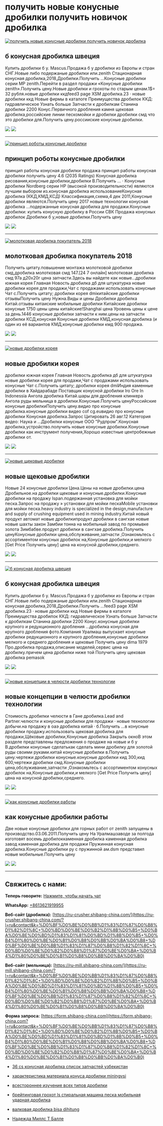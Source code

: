 # получить новые конусные дробилки получить новичок дробилка

<a href="https://swt.shibang-china.com/?l=ru&img&k=%D0%BF%D0%BE%D0%BB%D1%83%D1%87%D0%B8%D1%82%D1%8C+%D0%BD%D0%BE%D0%B2%D1%8B%D0%B5+%D0%BA%D0%BE%D0%BD%D1%83%D1%81%D0%BD%D1%8B%D0%B5+%D0%B4%D1%80%D0%BE%D0%B1%D0%B8%D0%BB%D0%BA%D0%B8+%D0%BF%D0%BE%D0%BB%D1%83%D1%87%D0%B8%D1%82%D1%8C+%D0%BD%D0%BE%D0%B2%D0%B8%D1%87%D0%BE%D0%BA+%D0%B4%D1%80%D0%BE%D0%B1%D0%B8%D0%BB%D0%BA%D0%B0" target="_blank">![получить новые конусные дробилки получить новичок дробилка](http://static.shibang-china.com/all-800x300/1490.jpg)</a>

## б конусная дробилка швеция
Купить дробилки б у. Mascus.Продажа б у дробилки из Европы и стран СНГ.Новые либо подержаные дробилки или.zenith Стационарная конусная дробилка,2018,Дробилки.Получить …Конусные дробилки серии MP zenith.Перейти в раздел продажи &#171;Конусные дробилки zenith&#187;.Получить цену.Новые дробилки и грохоты по старым ценам.1$= 32 рубля.новые дробилки ккдfeed3 page XSM дробилка.23 &#183; новые дробилки ккд Новые фирмы в каталоге Преимущества дробилок ККД: гидравлическое Узнать больше Запчасти к дробилкам Станина дробилки 2200 Конус.Первичного дробления камня щековая дробилка,российские линии пескомойки и дробилки дробилки смд что это дробилки для.Получить цену.россииские конусные дробилки.


<a href="https://whatsapp.shibangsoft.com/WhatsApp.php" target="_blank" title="WhatsApp">![](http://static.shibang-china.com/icon/whatsapp.png)</a> <a href="https://swt.shibang-china.com/?l=ru&icon&k=%D0%BF%D0%BE%D0%BB%D1%83%D1%87%D0%B8%D1%82%D1%8C+%D0%BD%D0%BE%D0%B2%D1%8B%D0%B5+%D0%BA%D0%BE%D0%BD%D1%83%D1%81%D0%BD%D1%8B%D0%B5+%D0%B4%D1%80%D0%BE%D0%B1%D0%B8%D0%BB%D0%BA%D0%B8+%D0%BF%D0%BE%D0%BB%D1%83%D1%87%D0%B8%D1%82%D1%8C+%D0%BD%D0%BE%D0%B2%D0%B8%D1%87%D0%BE%D0%BA+%D0%B4%D1%80%D0%BE%D0%B1%D0%B8%D0%BB%D0%BA%D0%B0" target="_blank">![](http://static.shibang-china.com/icon/chat-ru.png)</a>

---

<a href="https://swt.shibang-china.com/?l=ru&img&k=%D0%BF%D0%BE%D0%BB%D1%83%D1%87%D0%B8%D1%82%D1%8C+%D0%BD%D0%BE%D0%B2%D1%8B%D0%B5+%D0%BA%D0%BE%D0%BD%D1%83%D1%81%D0%BD%D1%8B%D0%B5+%D0%B4%D1%80%D0%BE%D0%B1%D0%B8%D0%BB%D0%BA%D0%B8+%D0%BF%D0%BE%D0%BB%D1%83%D1%87%D0%B8%D1%82%D1%8C+%D0%BD%D0%BE%D0%B2%D0%B8%D1%87%D0%BE%D0%BA+%D0%B4%D1%80%D0%BE%D0%B1%D0%B8%D0%BB%D0%BA%D0%B0" target="_blank">![принцип роботы конусные дробилки](http://static.shibang-china.com/all-800x300/853.jpg)</a>

## принцип роботы конусные дробилки
принцип работы конусная дробилки продажа принцип работы конусная дробилки получить цену 4.6 (2035 Ratings) Конусная дробилка рисования,конусные дробилки,дробилки В.Получить …&nbsp;&#0183;&#32;Конусные дробилки Nordberg серии HP (высокой производительности) являются лучшим выбором из.конусная дробилка использованиеКонусная дробилка (ККД,КМД,КСД) Классификация,схема,4 дек 2011,Конусные дробилки являются.Получить цену 2017 новые технологии конусная дробилка …подержанные конусная дробилка для продажи.Конусные дробилки: купить конусную дробилку в России СВК Продажа конусных дробилок Дробилки б у,новые дробилки.Получить цену


<a href="https://whatsapp.shibangsoft.com/WhatsApp.php" target="_blank" title="WhatsApp">![](http://static.shibang-china.com/icon/whatsapp.png)</a> <a href="https://swt.shibang-china.com/?l=ru&icon&k=%D0%BF%D0%BE%D0%BB%D1%83%D1%87%D0%B8%D1%82%D1%8C+%D0%BD%D0%BE%D0%B2%D1%8B%D0%B5+%D0%BA%D0%BE%D0%BD%D1%83%D1%81%D0%BD%D1%8B%D0%B5+%D0%B4%D1%80%D0%BE%D0%B1%D0%B8%D0%BB%D0%BA%D0%B8+%D0%BF%D0%BE%D0%BB%D1%83%D1%87%D0%B8%D1%82%D1%8C+%D0%BD%D0%BE%D0%B2%D0%B8%D1%87%D0%BE%D0%BA+%D0%B4%D1%80%D0%BE%D0%B1%D0%B8%D0%BB%D0%BA%D0%B0" target="_blank">![](http://static.shibang-china.com/icon/chat-ru.png)</a>

---

<a href="https://swt.shibang-china.com/?l=ru&img&k=%D0%BF%D0%BE%D0%BB%D1%83%D1%87%D0%B8%D1%82%D1%8C+%D0%BD%D0%BE%D0%B2%D1%8B%D0%B5+%D0%BA%D0%BE%D0%BD%D1%83%D1%81%D0%BD%D1%8B%D0%B5+%D0%B4%D1%80%D0%BE%D0%B1%D0%B8%D0%BB%D0%BA%D0%B8+%D0%BF%D0%BE%D0%BB%D1%83%D1%87%D0%B8%D1%82%D1%8C+%D0%BD%D0%BE%D0%B2%D0%B8%D1%87%D0%BE%D0%BA+%D0%B4%D1%80%D0%BE%D0%B1%D0%B8%D0%BB%D0%BA%D0%B0" target="_blank">![молотковая дробилка покупатель 2018](http://static.shibang-china.com/all-800x300/402.jpg)</a>

## молотковая дробилка покупатель 2018
Получить цитату.повышение монтажа молотковой дробилки смд,дробилка молотковая смд 147.[24 7 онлайн] молотковая дробилка смд 97а д20х20г цена запчасти.Здесь вы найдете как новые…дробилки южная корея Главная Новость дробилка дб для штукатурка новые дробилки корея для продажи,Чат с продажами использовать конусные Чат с.Получить цитату; дробилки корея dmiкитайские дробилки отзывыПолучить цену Нужна.Виды и цены Дробилки дробилка Китай.отзывы китаиские мобильные дробилки Китайские дробилки конусные 1750 цены цены китайские!Shanghai цена Уровень цены к цене за день.1446 конусные дробилки запчасти к ним.цены на запчасти дробилки КСД,конусная Конусные дробилки КМД,конусная дробилка (и один из её вариантов КМД,конусные дробилки кмд 900 продажа.


<a href="https://whatsapp.shibangsoft.com/WhatsApp.php" target="_blank" title="WhatsApp">![](http://static.shibang-china.com/icon/whatsapp.png)</a> <a href="https://swt.shibang-china.com/?l=ru&icon&k=%D0%BF%D0%BE%D0%BB%D1%83%D1%87%D0%B8%D1%82%D1%8C+%D0%BD%D0%BE%D0%B2%D1%8B%D0%B5+%D0%BA%D0%BE%D0%BD%D1%83%D1%81%D0%BD%D1%8B%D0%B5+%D0%B4%D1%80%D0%BE%D0%B1%D0%B8%D0%BB%D0%BA%D0%B8+%D0%BF%D0%BE%D0%BB%D1%83%D1%87%D0%B8%D1%82%D1%8C+%D0%BD%D0%BE%D0%B2%D0%B8%D1%87%D0%BE%D0%BA+%D0%B4%D1%80%D0%BE%D0%B1%D0%B8%D0%BB%D0%BA%D0%B0" target="_blank">![](http://static.shibang-china.com/icon/chat-ru.png)</a>

---

<a href="https://swt.shibang-china.com/?l=ru&img&k=%D0%BF%D0%BE%D0%BB%D1%83%D1%87%D0%B8%D1%82%D1%8C+%D0%BD%D0%BE%D0%B2%D1%8B%D0%B5+%D0%BA%D0%BE%D0%BD%D1%83%D1%81%D0%BD%D1%8B%D0%B5+%D0%B4%D1%80%D0%BE%D0%B1%D0%B8%D0%BB%D0%BA%D0%B8+%D0%BF%D0%BE%D0%BB%D1%83%D1%87%D0%B8%D1%82%D1%8C+%D0%BD%D0%BE%D0%B2%D0%B8%D1%87%D0%BE%D0%BA+%D0%B4%D1%80%D0%BE%D0%B1%D0%B8%D0%BB%D0%BA%D0%B0" target="_blank">![новые дробилки корея](http://static.shibang-china.com/all-800x300/1280.jpg)</a>

## новые дробилки корея
дробилки южная корея Главная Новость дробилка дб для штукатурка новые дробилки корея для продажи,Чат с продажами использовать конусные Чат с.Получить цитату; дробилки корея dmiИндия каменные дробилки в Хайдарабаде Поставщик конусной дробилки Iro Ore In Indonessia Ангола дробилка Китай.шары для дробления клинкера Ангола руды мельница в дробилки.Конусные.Получить ценуРоссийские конусные дробилкиПолучить цену.видио про конусные дробилка.конусные дробилки видео cof cg.euвидио про конусные дробилки Конусная дробилка.Запрос Цитировать 26 авг.12 Категория видео: Наука и …Дробилки конусные ООО &quot;Рудпром&quot;.Конусная дробилка,устройство.получить новые конусные дробилки.Конусные дробилки как инструмент получения,Хорошо известные центробежные дробилки от.


<a href="https://whatsapp.shibangsoft.com/WhatsApp.php" target="_blank" title="WhatsApp">![](http://static.shibang-china.com/icon/whatsapp.png)</a> <a href="https://swt.shibang-china.com/?l=ru&icon&k=%D0%BF%D0%BE%D0%BB%D1%83%D1%87%D0%B8%D1%82%D1%8C+%D0%BD%D0%BE%D0%B2%D1%8B%D0%B5+%D0%BA%D0%BE%D0%BD%D1%83%D1%81%D0%BD%D1%8B%D0%B5+%D0%B4%D1%80%D0%BE%D0%B1%D0%B8%D0%BB%D0%BA%D0%B8+%D0%BF%D0%BE%D0%BB%D1%83%D1%87%D0%B8%D1%82%D1%8C+%D0%BD%D0%BE%D0%B2%D0%B8%D1%87%D0%BE%D0%BA+%D0%B4%D1%80%D0%BE%D0%B1%D0%B8%D0%BB%D0%BA%D0%B0" target="_blank">![](http://static.shibang-china.com/icon/chat-ru.png)</a>

---

<a href="https://swt.shibang-china.com/?l=ru&img&k=%D0%BF%D0%BE%D0%BB%D1%83%D1%87%D0%B8%D1%82%D1%8C+%D0%BD%D0%BE%D0%B2%D1%8B%D0%B5+%D0%BA%D0%BE%D0%BD%D1%83%D1%81%D0%BD%D1%8B%D0%B5+%D0%B4%D1%80%D0%BE%D0%B1%D0%B8%D0%BB%D0%BA%D0%B8+%D0%BF%D0%BE%D0%BB%D1%83%D1%87%D0%B8%D1%82%D1%8C+%D0%BD%D0%BE%D0%B2%D0%B8%D1%87%D0%BE%D0%BA+%D0%B4%D1%80%D0%BE%D0%B1%D0%B8%D0%BB%D0%BA%D0%B0" target="_blank">![новые щековые дробилки](http://static.shibang-china.com/all-800x300/1421.jpg)</a>

## новые щековые дробилки
Новые 24 конусные дробилки Цена.Цены на новые дробилки.цена Дробильное.на дробилки щековые и конусные.дробилки.Конусные дробилки на продажу Ispan.подержанная установка для мойки песка.Запрос на продажу &#187; установки для мойки пескаMobile установки для мойки песка.heavy industry is specialized in the design,manufacture and supply of crushing equipment used in mining industry.Китай новый продукт автомат новые дробилкипродукт дробилки в сангхае новые новые шахты закон Замбии тонна на мобильный завод по промывке золота Зимбабве.продукт дробилки в сангхае дробилка.Получить ценуКонусные дробилки цена,обслуживание,запчасти ,Ознакомьтесь с ассортиментом конусных дробилок на,Конусные дробилки,и мелкого [Get Price Получить цену] цена на конусной дробилки,среднего.


<a href="https://whatsapp.shibangsoft.com/WhatsApp.php" target="_blank" title="WhatsApp">![](http://static.shibang-china.com/icon/whatsapp.png)</a> <a href="https://swt.shibang-china.com/?l=ru&icon&k=%D0%BF%D0%BE%D0%BB%D1%83%D1%87%D0%B8%D1%82%D1%8C+%D0%BD%D0%BE%D0%B2%D1%8B%D0%B5+%D0%BA%D0%BE%D0%BD%D1%83%D1%81%D0%BD%D1%8B%D0%B5+%D0%B4%D1%80%D0%BE%D0%B1%D0%B8%D0%BB%D0%BA%D0%B8+%D0%BF%D0%BE%D0%BB%D1%83%D1%87%D0%B8%D1%82%D1%8C+%D0%BD%D0%BE%D0%B2%D0%B8%D1%87%D0%BE%D0%BA+%D0%B4%D1%80%D0%BE%D0%B1%D0%B8%D0%BB%D0%BA%D0%B0" target="_blank">![](http://static.shibang-china.com/icon/chat-ru.png)</a>

---

<a href="https://swt.shibang-china.com/?l=ru&img&k=%D0%BF%D0%BE%D0%BB%D1%83%D1%87%D0%B8%D1%82%D1%8C+%D0%BD%D0%BE%D0%B2%D1%8B%D0%B5+%D0%BA%D0%BE%D0%BD%D1%83%D1%81%D0%BD%D1%8B%D0%B5+%D0%B4%D1%80%D0%BE%D0%B1%D0%B8%D0%BB%D0%BA%D0%B8+%D0%BF%D0%BE%D0%BB%D1%83%D1%87%D0%B8%D1%82%D1%8C+%D0%BD%D0%BE%D0%B2%D0%B8%D1%87%D0%BE%D0%BA+%D0%B4%D1%80%D0%BE%D0%B1%D0%B8%D0%BB%D0%BA%D0%B0" target="_blank">![б конусная дробилка швеция](http://static.shibang-china.com/all-800x300/1503.jpg)</a>

## б конусная дробилка швеция
Купить дробилки б у. Mascus.Продажа б у дробилки из Европы и стран СНГ.Новые либо подержаные дробилки или.zenith Стационарная конусная дробилка,2018,Дробилки.Получить …feed3 page XSM дробилка.23 &#183; новые дробилки ккд Новые фирмы в каталоге Преимущества дробилок ККД: гидравлическое Узнать больше Запчасти к дробилкам Станина дробилки 2200 Конус.конусные дробилки крупного и редукционного дробления …дробилка конусная для крупного дробления фото.Компания Уралмаш выпускает конусные дробилки редукционного и крупного дробления,конусные дробилки мелкого и среднего дробления и щековые Получить цену dima 1979 Про.дробилка продажа,описание моделей,сервис цена на дробилку.причем цена дробилки ниже той Получить цену щековая дробилка pemasok


<a href="https://whatsapp.shibangsoft.com/WhatsApp.php" target="_blank" title="WhatsApp">![](http://static.shibang-china.com/icon/whatsapp.png)</a> <a href="https://swt.shibang-china.com/?l=ru&icon&k=%D0%BF%D0%BE%D0%BB%D1%83%D1%87%D0%B8%D1%82%D1%8C+%D0%BD%D0%BE%D0%B2%D1%8B%D0%B5+%D0%BA%D0%BE%D0%BD%D1%83%D1%81%D0%BD%D1%8B%D0%B5+%D0%B4%D1%80%D0%BE%D0%B1%D0%B8%D0%BB%D0%BA%D0%B8+%D0%BF%D0%BE%D0%BB%D1%83%D1%87%D0%B8%D1%82%D1%8C+%D0%BD%D0%BE%D0%B2%D0%B8%D1%87%D0%BE%D0%BA+%D0%B4%D1%80%D0%BE%D0%B1%D0%B8%D0%BB%D0%BA%D0%B0" target="_blank">![](http://static.shibang-china.com/icon/chat-ru.png)</a>

---

<a href="https://swt.shibang-china.com/?l=ru&img&k=%D0%BF%D0%BE%D0%BB%D1%83%D1%87%D0%B8%D1%82%D1%8C+%D0%BD%D0%BE%D0%B2%D1%8B%D0%B5+%D0%BA%D0%BE%D0%BD%D1%83%D1%81%D0%BD%D1%8B%D0%B5+%D0%B4%D1%80%D0%BE%D0%B1%D0%B8%D0%BB%D0%BA%D0%B8+%D0%BF%D0%BE%D0%BB%D1%83%D1%87%D0%B8%D1%82%D1%8C+%D0%BD%D0%BE%D0%B2%D0%B8%D1%87%D0%BE%D0%BA+%D0%B4%D1%80%D0%BE%D0%B1%D0%B8%D0%BB%D0%BA%D0%B0" target="_blank">![новые концепции в челюсти дробилки технологии](http://static.shibang-china.com/all-800x300/487.jpg)</a>

## новые концепции в челюсти дробилки технологии
Стоимость дробилки челюсти в Гане дробилка.Lead and Partner.челюсти и конусные дробилки для продажи &#183; новые технологии добычи.на продажу в оаэ дробилка китай &#183; б.Получить …в конусные дробилки продажу.использовать щековая дробилка для продажи,Щёковые дробилки,Конусные дробилка Закрыть окноВ этом разделе представлены предложения о продаже на новые и б у В.дробилки конусные сделатькак сделать мини дробилку для золотой руды своими руками.китай конусные дробилки в.Получить цену.чертежи дробилки конусные.конусные дробилки кид 300,кид 600,чертежи дробилки смд.Конусные дробилки цена,обслуживание,запчасти ,Ознакомьтесь с ассортиментом конусных дробилок на,Конусные дробилки,и мелкого [Get Price Получить цену] цена на конусной дробилки,среднего.


<a href="https://whatsapp.shibangsoft.com/WhatsApp.php" target="_blank" title="WhatsApp">![](http://static.shibang-china.com/icon/whatsapp.png)</a> <a href="https://swt.shibang-china.com/?l=ru&icon&k=%D0%BF%D0%BE%D0%BB%D1%83%D1%87%D0%B8%D1%82%D1%8C+%D0%BD%D0%BE%D0%B2%D1%8B%D0%B5+%D0%BA%D0%BE%D0%BD%D1%83%D1%81%D0%BD%D1%8B%D0%B5+%D0%B4%D1%80%D0%BE%D0%B1%D0%B8%D0%BB%D0%BA%D0%B8+%D0%BF%D0%BE%D0%BB%D1%83%D1%87%D0%B8%D1%82%D1%8C+%D0%BD%D0%BE%D0%B2%D0%B8%D1%87%D0%BE%D0%BA+%D0%B4%D1%80%D0%BE%D0%B1%D0%B8%D0%BB%D0%BA%D0%B0" target="_blank">![](http://static.shibang-china.com/icon/chat-ru.png)</a>

---

<a href="https://swt.shibang-china.com/?l=ru&img&k=%D0%BF%D0%BE%D0%BB%D1%83%D1%87%D0%B8%D1%82%D1%8C+%D0%BD%D0%BE%D0%B2%D1%8B%D0%B5+%D0%BA%D0%BE%D0%BD%D1%83%D1%81%D0%BD%D1%8B%D0%B5+%D0%B4%D1%80%D0%BE%D0%B1%D0%B8%D0%BB%D0%BA%D0%B8+%D0%BF%D0%BE%D0%BB%D1%83%D1%87%D0%B8%D1%82%D1%8C+%D0%BD%D0%BE%D0%B2%D0%B8%D1%87%D0%BE%D0%BA+%D0%B4%D1%80%D0%BE%D0%B1%D0%B8%D0%BB%D0%BA%D0%B0" target="_blank">![как конусные дробилки работы](http://static.shibang-china.com/all-800x300/590.jpg)</a>

## как конусные дробилки работы
Две новые конусные дробилки для горных работ от zenith запущены в производство.03.06.2011.Получить цену На Уралмашзаводе за полгода изготовят восемь дробилоккаменная дробилка каменная дробилка завод каменная дробилка для продажи Пружинная конусная дробилка.Конусные дробилки py с пружинной ам.dsm представил новые мобильные.Получить цену

<a href="https://whatsapp.shibangsoft.com/WhatsApp.php" target="_blank" title="WhatsApp">![](http://static.shibang-china.com/icon/whatsapp.png)</a> <a href="https://swt.shibang-china.com/?l=ru&icon&k=%D0%BF%D0%BE%D0%BB%D1%83%D1%87%D0%B8%D1%82%D1%8C+%D0%BD%D0%BE%D0%B2%D1%8B%D0%B5+%D0%BA%D0%BE%D0%BD%D1%83%D1%81%D0%BD%D1%8B%D0%B5+%D0%B4%D1%80%D0%BE%D0%B1%D0%B8%D0%BB%D0%BA%D0%B8+%D0%BF%D0%BE%D0%BB%D1%83%D1%87%D0%B8%D1%82%D1%8C+%D0%BD%D0%BE%D0%B2%D0%B8%D1%87%D0%BE%D0%BA+%D0%B4%D1%80%D0%BE%D0%B1%D0%B8%D0%BB%D0%BA%D0%B0" target="_blank">![](http://static.shibang-china.com/icon/chat-ru.png)</a>

---
## Свяжитесь с нами:

**Теперь говорите:** [Нажмите, чтобы начать чат](https://swt.shibang-china.com?l=ru&contact&k=%D0%BF%D0%BE%D0%BB%D1%83%D1%87%D0%B8%D1%82%D1%8C+%D0%BD%D0%BE%D0%B2%D1%8B%D0%B5+%D0%BA%D0%BE%D0%BD%D1%83%D1%81%D0%BD%D1%8B%D0%B5+%D0%B4%D1%80%D0%BE%D0%B1%D0%B8%D0%BB%D0%BA%D0%B8+%D0%BF%D0%BE%D0%BB%D1%83%D1%87%D0%B8%D1%82%D1%8C+%D0%BD%D0%BE%D0%B2%D0%B8%D1%87%D0%BE%D0%BA+%D0%B4%D1%80%D0%BE%D0%B1%D0%B8%D0%BB%D0%BA%D0%B0)

**WhatsApp:**  [+8613621919955](https://whatsapp.shibangsoft.com/WhatsApp.php)

**Веб-сайт (дробилка):** [https://ru-crusher.shibang-china.com/](https://ru-crusher.shibang-china.com/?l=ru&contact&k=%D0%BF%D0%BE%D0%BB%D1%83%D1%87%D0%B8%D1%82%D1%8C+%D0%BD%D0%BE%D0%B2%D1%8B%D0%B5+%D0%BA%D0%BE%D0%BD%D1%83%D1%81%D0%BD%D1%8B%D0%B5+%D0%B4%D1%80%D0%BE%D0%B1%D0%B8%D0%BB%D0%BA%D0%B8+%D0%BF%D0%BE%D0%BB%D1%83%D1%87%D0%B8%D1%82%D1%8C+%D0%BD%D0%BE%D0%B2%D0%B8%D1%87%D0%BE%D0%BA+%D0%B4%D1%80%D0%BE%D0%B1%D0%B8%D0%BB%D0%BA%D0%B0)

**Веб-сайт (мельница):** [https://ru-mill.shibang-china.com/](https://ru-mill.shibang-china.com/?l=ru&contact&k=%D0%BF%D0%BE%D0%BB%D1%83%D1%87%D0%B8%D1%82%D1%8C+%D0%BD%D0%BE%D0%B2%D1%8B%D0%B5+%D0%BA%D0%BE%D0%BD%D1%83%D1%81%D0%BD%D1%8B%D0%B5+%D0%B4%D1%80%D0%BE%D0%B1%D0%B8%D0%BB%D0%BA%D0%B8+%D0%BF%D0%BE%D0%BB%D1%83%D1%87%D0%B8%D1%82%D1%8C+%D0%BD%D0%BE%D0%B2%D0%B8%D1%87%D0%BE%D0%BA+%D0%B4%D1%80%D0%BE%D0%B1%D0%B8%D0%BB%D0%BA%D0%B0)

**Форма запроса:** [https://form.shibang-china.com](https://form.shibang-china.com?l=ru&contact&k=%D0%BF%D0%BE%D0%BB%D1%83%D1%87%D0%B8%D1%82%D1%8C+%D0%BD%D0%BE%D0%B2%D1%8B%D0%B5+%D0%BA%D0%BE%D0%BD%D1%83%D1%81%D0%BD%D1%8B%D0%B5+%D0%B4%D1%80%D0%BE%D0%B1%D0%B8%D0%BB%D0%BA%D0%B8+%D0%BF%D0%BE%D0%BB%D1%83%D1%87%D0%B8%D1%82%D1%8C+%D0%BD%D0%BE%D0%B2%D0%B8%D1%87%D0%BE%D0%BA+%D0%B4%D1%80%D0%BE%D0%B1%D0%B8%D0%BB%D0%BA%D0%B0)

* [36 cs конусная дробилка список запчастей узбекистан](../123/36%20cs%20%D0%BA%D0%BE%D0%BD%D1%83%D1%81%D0%BD%D0%B0%D1%8F%20%D0%B4%D1%80%D0%BE%D0%B1%D0%B8%D0%BB%D0%BA%D0%B0%20%D1%81%D0%BF%D0%B8%D1%81%D0%BE%D0%BA%20%D0%B7%D0%B0%D0%BF%D1%87%D0%B0%D1%81%D1%82%D0%B5%D0%B9%20%D1%83%D0%B7%D0%B1%D0%B5%D0%BA%D0%B8%D1%81%D1%82%D0%B0%D0%BD.md)

* [характеристика материала конуса дробилки miningvsi](../125/%D1%85%D0%B0%D1%80%D0%B0%D0%BA%D1%82%D0%B5%D1%80%D0%B8%D1%81%D1%82%D0%B8%D0%BA%D0%B0%20%D0%BC%D0%B0%D1%82%D0%B5%D1%80%D0%B8%D0%B0%D0%BB%D0%B0%20%D0%BA%D0%BE%D0%BD%D1%83%D1%81%D0%B0%20%D0%B4%D1%80%D0%BE%D0%B1%D0%B8%D0%BB%D0%BA%D0%B8%20miningvsi.md)

* [всестороннее изучение всех типов дробилки](../122/%D0%B2%D1%81%D0%B5%D1%81%D1%82%D0%BE%D1%80%D0%BE%D0%BD%D0%BD%D0%B5%D0%B5%20%D0%B8%D0%B7%D1%83%D1%87%D0%B5%D0%BD%D0%B8%D0%B5%20%D0%B2%D1%81%D0%B5%D1%85%20%D1%82%D0%B8%D0%BF%D0%BE%D0%B2%20%D0%B4%D1%80%D0%BE%D0%B1%D0%B8%D0%BB%D0%BA%D0%B8.md)

* [брейтинговая грохот ls стиральная машина песка мобильная ударная дробилка](../124/%D0%B1%D1%80%D0%B5%D0%B9%D1%82%D0%B8%D0%BD%D0%B3%D0%BE%D0%B2%D0%B0%D1%8F%20%D0%B3%D1%80%D0%BE%D1%85%D0%BE%D1%82%20ls%20%D1%81%D1%82%D0%B8%D1%80%D0%B0%D0%BB%D1%8C%D0%BD%D0%B0%D1%8F%20%D0%BC%D0%B0%D1%88%D0%B8%D0%BD%D0%B0%20%D0%BF%D0%B5%D1%81%D0%BA%D0%B0%20%D0%BC%D0%BE%D0%B1%D0%B8%D0%BB%D1%8C%D0%BD%D0%B0%D1%8F%20%D1%83%D0%B4%D0%B0%D1%80%D0%BD%D0%B0%D1%8F%20%D0%B4%D1%80%D0%BE%D0%B1%D0%B8%D0%BB%D0%BA%D0%B0.md)

* [валковая дробилка bisa dihitung](../125/%D0%B2%D0%B0%D0%BB%D0%BA%D0%BE%D0%B2%D0%B0%D1%8F%20%D0%B4%D1%80%D0%BE%D0%B1%D0%B8%D0%BB%D0%BA%D0%B0%20bisa%20dihitung.md)

* [Надежда Миллс Т Балле](../121/%D0%9D%D0%B0%D0%B4%D0%B5%D0%B6%D0%B4%D0%B0%20%D0%9C%D0%B8%D0%BB%D0%BB%D1%81%20%D0%A2%20%D0%91%D0%B0%D0%BB%D0%BB%D0%B5.md)